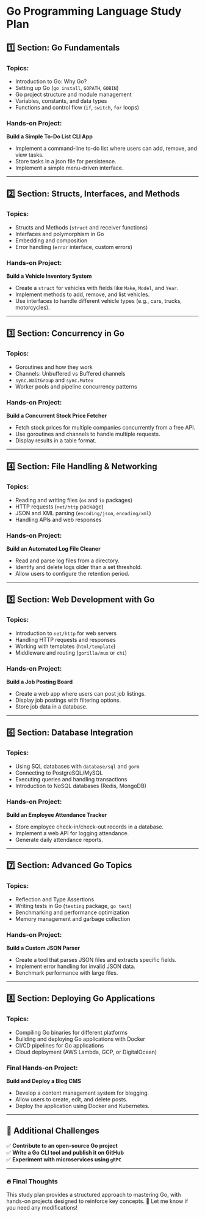 # **Go Programming Language Study Plan**

## **1️⃣ Section: Go Fundamentals**
### **Topics:**
- Introduction to Go: Why Go?
- Setting up Go (`go install`, `GOPATH`, `GOBIN`)
- Go project structure and module management
- Variables, constants, and data types
- Functions and control flow (`if`, `switch`, `for` loops)

### **Hands-on Project:**
**Build a Simple To-Do List CLI App**
- Implement a command-line to-do list where users can add, remove, and view tasks.
- Store tasks in a json file for persistence.
- Implement a simple menu-driven interface.

---

## **2️⃣ Section: Structs, Interfaces, and Methods**
### **Topics:**
- Structs and Methods (`struct` and receiver functions)
- Interfaces and polymorphism in Go
- Embedding and composition
- Error handling (`error` interface, custom errors)

### **Hands-on Project:**
**Build a Vehicle Inventory System**
- Create a `struct` for vehicles with fields like `Make`, `Model`, and `Year`.
- Implement methods to add, remove, and list vehicles.
- Use interfaces to handle different vehicle types (e.g., cars, trucks, motorcycles).

---

## **3️⃣ Section: Concurrency in Go**
### **Topics:**
- Goroutines and how they work
- Channels: Unbuffered vs Buffered channels
- `sync.WaitGroup` and `sync.Mutex`
- Worker pools and pipeline concurrency patterns

### **Hands-on Project:**
**Build a Concurrent Stock Price Fetcher**
- Fetch stock prices for multiple companies concurrently from a free API.
- Use goroutines and channels to handle multiple requests.
- Display results in a table format.

---

## **4️⃣ Section: File Handling & Networking**
### **Topics:**
- Reading and writing files (`os` and `io` packages)
- HTTP requests (`net/http` package)
- JSON and XML parsing (`encoding/json`, `encoding/xml`)
- Handling APIs and web responses

### **Hands-on Project:**
**Build an Automated Log File Cleaner**
- Read and parse log files from a directory.
- Identify and delete logs older than a set threshold.
- Allow users to configure the retention period.

---

## **5️⃣ Section: Web Development with Go**
### **Topics:**
- Introduction to `net/http` for web servers
- Handling HTTP requests and responses
- Working with templates (`html/template`)
- Middleware and routing (`gorilla/mux` or `chi`)

### **Hands-on Project:**
**Build a Job Posting Board**
- Create a web app where users can post job listings.
- Display job postings with filtering options.
- Store job data in a database.

---

## **6️⃣ Section: Database Integration**
### **Topics:**
- Using SQL databases with `database/sql` and `gorm`
- Connecting to PostgreSQL/MySQL
- Executing queries and handling transactions
- Introduction to NoSQL databases (Redis, MongoDB)

### **Hands-on Project:**
**Build an Employee Attendance Tracker**
- Store employee check-in/check-out records in a database.
- Implement a web API for logging attendance.
- Generate daily attendance reports.

---

## **7️⃣ Section: Advanced Go Topics**
### **Topics:**
- Reflection and Type Assertions
- Writing tests in Go (`testing` package, `go test`)
- Benchmarking and performance optimization
- Memory management and garbage collection

### **Hands-on Project:**
**Build a Custom JSON Parser**
- Create a tool that parses JSON files and extracts specific fields.
- Implement error handling for invalid JSON data.
- Benchmark performance with large files.

---

## **8️⃣ Section: Deploying Go Applications**
### **Topics:**
- Compiling Go binaries for different platforms
- Building and deploying Go applications with Docker
- CI/CD pipelines for Go applications
- Cloud deployment (AWS Lambda, GCP, or DigitalOcean)

### **Final Hands-on Project:**
**Build and Deploy a Blog CMS**
- Develop a content management system for blogging.
- Allow users to create, edit, and delete posts.
- Deploy the application using Docker and Kubernetes.

---

## **🚀 Additional Challenges**
✅ **Contribute to an open-source Go project**  
✅ **Write a Go CLI tool and publish it on GitHub**  
✅ **Experiment with microservices using `gRPC`**  

---

### **🔥 Final Thoughts**
This study plan provides a structured approach to mastering Go, with hands-on projects designed to reinforce key concepts. 🚀 Let me know if you need any modifications!
